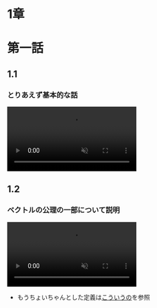 1章
===
# 第一話
## 1.1
### とりあえず基本的な話
<div><video controls src="../manim_src/media/videos/sec1_1/720p30/VectorAsNumbers.mp4" muted="true"></video></div>

## 1.2

### ベクトルの公理の一部について説明
<div><video controls src="../manim_src/media/videos/sec1_2_no1/720p30/VectorScalarMultiplication.mp4" muted="true"></video></div>


- もうちょいちゃんとした定義は[こういうの](https://manabitaizen.com/books/linear-algebra/chapter1/article2)を参照

